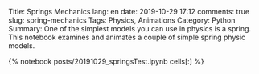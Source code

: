 ﻿Title: Springs Mechanics
lang: en
date: 2019-10-29 17:12
comments: true
slug: spring-mechanics
Tags: Physics, Animations
Category: Python
Summary: One of the simplest models you can use in physics is a spring. This notebook examines and animates a couple of simple spring physic models.

{% notebook posts/20191029_springsTest.ipynb cells[:] %}
